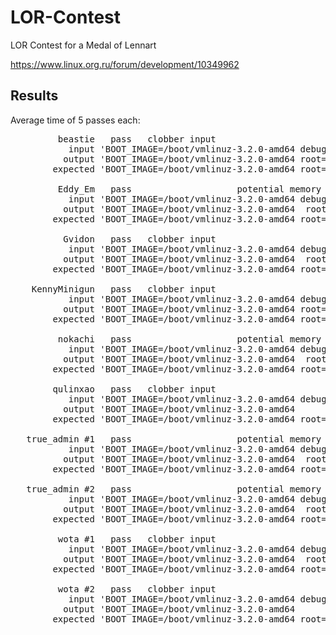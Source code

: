 LOR-Contest
===========

LOR Contest for a Medal of Lennart

https://www.linux.org.ru/forum/development/10349962

Results
-------

Average time of 5 passes each:

<pre>
         beastie   pass   clobber input                              113.39 ms
           input 'BOOT_IMAGE=/boot/vmlinuz-3.2.0-amd64 debug root=UUID=who-ever-cares-about-uid ro debug'
          output 'BOOT_IMAGE=/boot/vmlinuz-3.2.0-amd64 root=UUID=who-ever-cares-about-uid ro '
        expected 'BOOT_IMAGE=/boot/vmlinuz-3.2.0-amd64 root=UUID=who-ever-cares-about-uid ro'

         Eddy_Em   pass                    potential memory leaks    148.67 ms
           input 'BOOT_IMAGE=/boot/vmlinuz-3.2.0-amd64 debug root=UUID=who-ever-cares-about-uid ro debug'
          output 'BOOT_IMAGE=/boot/vmlinuz-3.2.0-amd64  root=UUID=who-ever-cares-about-uid ro '
        expected 'BOOT_IMAGE=/boot/vmlinuz-3.2.0-amd64 root=UUID=who-ever-cares-about-uid ro'

          Gvidon   pass   clobber input                             1205.80 ms
           input 'BOOT_IMAGE=/boot/vmlinuz-3.2.0-amd64 debug root=UUID=who-ever-cares-about-uid ro debug'
          output 'BOOT_IMAGE=/boot/vmlinuz-3.2.0-amd64  root=UUID=who-ever-cares-about-uid ro '
        expected 'BOOT_IMAGE=/boot/vmlinuz-3.2.0-amd64 root=UUID=who-ever-cares-about-uid ro'

    KennyMinigun   pass   clobber input                              135.87 ms
           input 'BOOT_IMAGE=/boot/vmlinuz-3.2.0-amd64 debug root=UUID=who-ever-cares-about-uid ro debug'
          output 'BOOT_IMAGE=/boot/vmlinuz-3.2.0-amd64 root=UUID=who-ever-cares-about-uid ro '
        expected 'BOOT_IMAGE=/boot/vmlinuz-3.2.0-amd64 root=UUID=who-ever-cares-about-uid ro'

         nokachi   pass                    potential memory leaks    141.27 ms
           input 'BOOT_IMAGE=/boot/vmlinuz-3.2.0-amd64 debug root=UUID=who-ever-cares-about-uid ro debug'
          output 'BOOT_IMAGE=/boot/vmlinuz-3.2.0-amd64  root=UUID=who-ever-cares-about-uid ro '
        expected 'BOOT_IMAGE=/boot/vmlinuz-3.2.0-amd64 root=UUID=who-ever-cares-about-uid ro'

        qulinxao   pass   clobber input                              183.02 ms
           input 'BOOT_IMAGE=/boot/vmlinuz-3.2.0-amd64 debug root=UUID=who-ever-cares-about-uid ro debug'
          output 'BOOT_IMAGE=/boot/vmlinuz-3.2.0-amd64       root=UUID=who-ever-cares-about-uid ro      '
        expected 'BOOT_IMAGE=/boot/vmlinuz-3.2.0-amd64 root=UUID=who-ever-cares-about-uid ro'

   true_admin #1   pass                    potential memory leaks    121.01 ms
           input 'BOOT_IMAGE=/boot/vmlinuz-3.2.0-amd64 debug root=UUID=who-ever-cares-about-uid ro debug'
          output 'BOOT_IMAGE=/boot/vmlinuz-3.2.0-amd64  root=UUID=who-ever-cares-about-uid ro '
        expected 'BOOT_IMAGE=/boot/vmlinuz-3.2.0-amd64 root=UUID=who-ever-cares-about-uid ro'

   true_admin #2   pass                    potential memory leaks    944.89 ms
           input 'BOOT_IMAGE=/boot/vmlinuz-3.2.0-amd64 debug root=UUID=who-ever-cares-about-uid ro debug'
          output 'BOOT_IMAGE=/boot/vmlinuz-3.2.0-amd64  root=UUID=who-ever-cares-about-uid ro '
        expected 'BOOT_IMAGE=/boot/vmlinuz-3.2.0-amd64 root=UUID=who-ever-cares-about-uid ro'

         wota #1   pass   clobber input                             1002.16 ms
           input 'BOOT_IMAGE=/boot/vmlinuz-3.2.0-amd64 debug root=UUID=who-ever-cares-about-uid ro debug'
          output 'BOOT_IMAGE=/boot/vmlinuz-3.2.0-amd64  root=UUID=who-ever-cares-about-uid ro '
        expected 'BOOT_IMAGE=/boot/vmlinuz-3.2.0-amd64 root=UUID=who-ever-cares-about-uid ro'

         wota #2   pass   clobber input                               90.48 ms
           input 'BOOT_IMAGE=/boot/vmlinuz-3.2.0-amd64 debug root=UUID=who-ever-cares-about-uid ro debug'
          output 'BOOT_IMAGE=/boot/vmlinuz-3.2.0-amd64       root=UUID=who-ever-cares-about-uid ro      '
        expected 'BOOT_IMAGE=/boot/vmlinuz-3.2.0-amd64 root=UUID=who-ever-cares-about-uid ro'
</pre>
